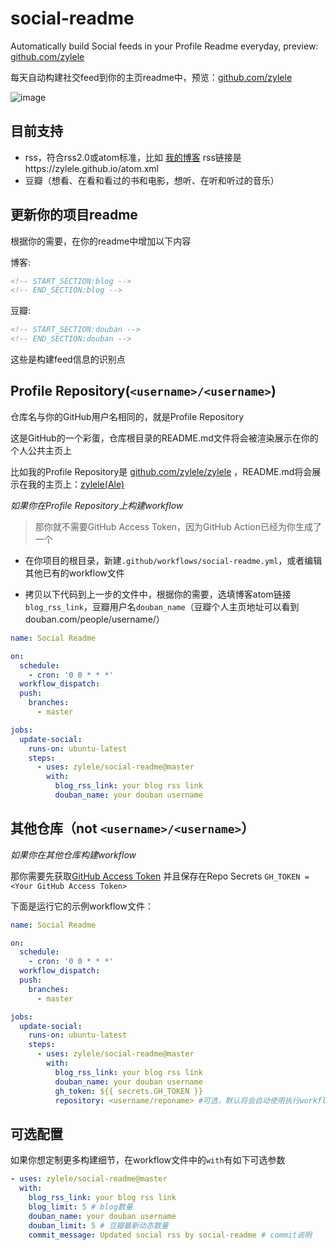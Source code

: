 # social-readme

Automatically build Social feeds in your Profile Readme everyday, preview: <a href="https://github.com/zylele" target="_blank">github.com/zylele</a>

每天自动构建社交feed到你的主页readme中，预览：<a href="https://github.com/zylele" target="_blank">github.com/zylele</a>

![image](https://user-images.githubusercontent.com/12383106/110927573-c6c79600-8360-11eb-9af6-1d3399bc2b80.png)

## 目前支持

- rss，符合rss2.0或atom标准，比如 [我的博客](https://zylele.github.io/) rss链接是https://zylele.github.io/atom.xml
- 豆瓣（想看、在看和看过的书和电影，想听、在听和听过的音乐）

## 更新你的项目readme

根据你的需要，在你的readme中增加以下内容

博客:
```html
<!-- START_SECTION:blog -->
<!-- END_SECTION:blog -->
```

豆瓣:
```html
<!-- START_SECTION:douban -->
<!-- END_SECTION:douban -->
```

这些是构建feed信息的识别点

## Profile Repository(`<username>/<username>`)

仓库名与你的GitHub用户名相同的，就是Profile Repository

这是GitHub的一个彩蛋，仓库根目录的README.md文件将会被渲染展示在你的个人公共主页上

比如我的Profile Repository是 [github.com/zylele/zylele](https://github.com/zylele/zylele) ，README.md将会展示在我的主页上：[zylele(Ale)](https://github.com/zylele)

_如果你在Profile Repository上构建workflow_
> 那你就不需要GitHub Access Token，因为GitHub Action已经为你生成了一个

- 在你项目的根目录，新建`.github/workflows/social-readme.yml`，或者编辑其他已有的workflow文件

- 拷贝以下代码到上一步的文件中，根据你的需要，选填博客atom链接`blog_rss_link`，豆瓣用户名`douban_name`（豆瓣个人主页地址可以看到douban.com/people/username/）

```yml
name: Social Readme

on:
  schedule:
    - cron: '0 0 * * *'
  workflow_dispatch:
  push:
    branches:
      - master

jobs:
  update-social:
    runs-on: ubuntu-latest
    steps:
      - uses: zylele/social-readme@master
        with:
          blog_rss_link: your blog rss link
          douban_name: your douban username
```

## 其他仓库（not `<username>/<username>`）

_如果你在其他仓库构建workflow_

那你需要先获取[GitHub Access Token](https://docs.github.com/en/actions/configuring-and-managing-workflows/authenticating-with-the-github_token) 并且保存在Repo Secrets `GH_TOKEN = <Your GitHub Access Token>`

下面是运行它的示例workflow文件：

```yml
name: Social Readme

on:
  schedule:
    - cron: '0 0 * * *'
  workflow_dispatch:
  push:
    branches:
      - master

jobs:
  update-social:
    runs-on: ubuntu-latest
    steps:
      - uses: zylele/social-readme@master
        with:
          blog_rss_link: your blog rss link
          douban_name: your douban username
          gh_token: ${{ secrets.GH_TOKEN }}
          repository: <username/reponame> #可选，默认将会自动使用执行workflow的存储库
```

## 可选配置

如果你想定制更多构建细节，在workflow文件中的`with`有如下可选参数

```yml
- uses: zylele/social-readme@master
  with:
    blog_rss_link: your blog rss link
    blog_limit: 5 # blog数量
    douban_name: your douban username
    douban_limit: 5 # 豆瓣最新动态数量
    commit_message: Updated social rss by social-readme # commit说明
```

